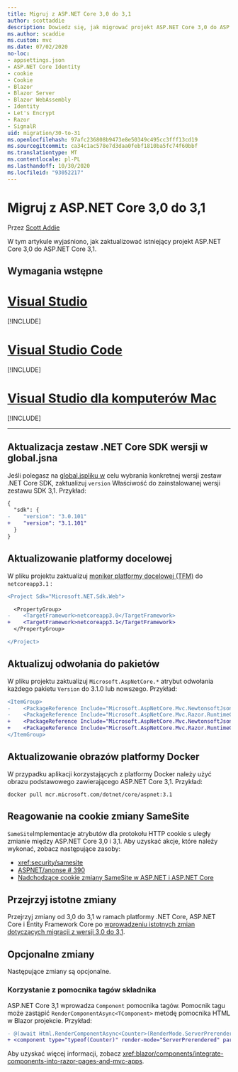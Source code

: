 ```yaml
---
title: Migruj z ASP.NET Core 3,0 do 3,1
author: scottaddie
description: Dowiedz się, jak migrować projekt ASP.NET Core 3,0 do ASP.NET Core 3,1.
ms.author: scaddie
ms.custom: mvc
ms.date: 07/02/2020
no-loc:
- appsettings.json
- ASP.NET Core Identity
- cookie
- Cookie
- Blazor
- Blazor Server
- Blazor WebAssembly
- Identity
- Let's Encrypt
- Razor
- SignalR
uid: migration/30-to-31
ms.openlocfilehash: 97afc236808b9473e8e50349c495cc3fff13cd19
ms.sourcegitcommit: ca34c1ac578e7d3daa0febf1810ba5fc74f60bbf
ms.translationtype: MT
ms.contentlocale: pl-PL
ms.lasthandoff: 10/30/2020
ms.locfileid: "93052217"
---
```

# <a name="migrate-from-aspnet-core-30-to-31"></a>Migruj z ASP.NET Core 3,0 do 3,1

Przez [Scott Addie](https://github.com/scottaddie)

W tym artykule wyjaśniono, jak zaktualizować istniejący projekt ASP.NET Core 3,0 do ASP.NET Core 3,1.

## <a name="prerequisites"></a>Wymagania wstępne

# <a name="visual-studio"></a>[Visual Studio](#tab/visual-studio)

[!INCLUDE[](~/includes/net-core-prereqs-vs-3.1.md)]

# <a name="visual-studio-code"></a>[Visual Studio Code](#tab/visual-studio-code)

[!INCLUDE[](~/includes/net-core-prereqs-vsc-3.1.md)]

# <a name="visual-studio-for-mac"></a>[Visual Studio dla komputerów Mac](#tab/visual-studio-mac)

[!INCLUDE[](~/includes/net-core-prereqs-mac-3.1.md)]

---

## <a name="update-net-core-sdk-version-in-globaljson"></a>Aktualizacja zestaw .NET Core SDK wersji w global.jsna

Jeśli polegasz na [global.jspliku w](/dotnet/core/tools/global-json) celu wybrania konkretnej wersji zestaw .NET Core SDK, zaktualizuj `version` Właściwość do zainstalowanej wersji zestawu SDK 3,1. Przykład:

```diff
{
  "sdk": {
-    "version": "3.0.101"
+    "version": "3.1.101"
  }
}
```

## <a name="update-the-target-framework"></a>Aktualizowanie platformy docelowej

W pliku projektu zaktualizuj [moniker platformy docelowej (TFM)](/dotnet/standard/frameworks) do `netcoreapp3.1` :

```diff
<Project Sdk="Microsoft.NET.Sdk.Web">

  <PropertyGroup>
-    <TargetFramework>netcoreapp3.0</TargetFramework>
+    <TargetFramework>netcoreapp3.1</TargetFramework>
  </PropertyGroup>

</Project>
```

## <a name="update-package-references"></a>Aktualizuj odwołania do pakietów

W pliku projektu zaktualizuj `Microsoft.AspNetCore.*` atrybut odwołania każdego pakietu `Version` do 3.1.0 lub nowszego. Przykład:

```diff
<ItemGroup>
-    <PackageReference Include="Microsoft.AspNetCore.Mvc.NewtonsoftJson" Version="3.0.0" />
-    <PackageReference Include="Microsoft.AspNetCore.Mvc.Razor.RuntimeCompilation" Version="3.0.0" Condition="'$(Configuration)' == 'Debug'" />
+    <PackageReference Include="Microsoft.AspNetCore.Mvc.NewtonsoftJson" Version="3.1.1" />
+    <PackageReference Include="Microsoft.AspNetCore.Mvc.Razor.RuntimeCompilation" Version="3.1.1" Condition="'$(Configuration)' == 'Debug'" />
</ItemGroup>
```

## <a name="update-docker-images"></a>Aktualizowanie obrazów platformy Docker

W przypadku aplikacji korzystających z platformy Docker należy użyć obrazu podstawowego zawierającego ASP.NET Core 3,1. Przykład:

```console
docker pull mcr.microsoft.com/dotnet/core/aspnet:3.1
```

## <a name="react-to-samesite-no-loccookie-changes"></a>Reagowanie na cookie zmiany SameSite

`SameSite`Implementacje atrybutów dla protokołu HTTP cookie s uległy zmianie między ASP.NET Core 3,0 i 3,1. Aby uzyskać akcje, które należy wykonać, zobacz następujące zasoby:

* <xref:security/samesite>
* [ASPNET/anonse # 390](https://github.com/aspnet/Announcements/issues/390)
* [Nadchodzące cookie zmiany SameSite w ASP.NET i ASP.NET Core](https://devblogs.microsoft.com/aspnet/upcoming-samesite-cookie-changes-in-asp-net-and-asp-net-core/)

## <a name="review-breaking-changes"></a>Przejrzyj istotne zmiany

Przejrzyj zmiany od 3,0 do 3,1 w ramach platformy .NET Core, ASP.NET Core i Entity Framework Core po [wprowadzeniu istotnych zmian dotyczących migracji z wersji 3,0 do 3,1](/dotnet/core/compatibility/3.0-3.1).

## <a name="optional-changes"></a>Opcjonalne zmiany

Następujące zmiany są opcjonalne.

### <a name="use-the-component-tag-helper"></a>Korzystanie z pomocnika tagów składnika

ASP.NET Core 3,1 wprowadza `Component` pomocnika tagów. Pomocnik tagu może zastąpić `RenderComponentAsync<TComponent>` metodę pomocnika HTML w Blazor projekcie. Przykład:

```diff
- @(await Html.RenderComponentAsync<Counter>(RenderMode.ServerPrerendered, new { IncrementAmount = 10 }))
+ <component type="typeof(Counter)" render-mode="ServerPrerendered" param-IncrementAmount="10" />
```

Aby uzyskać więcej informacji, zobacz <xref:blazor/components/integrate-components-into-razor-pages-and-mvc-apps>.
